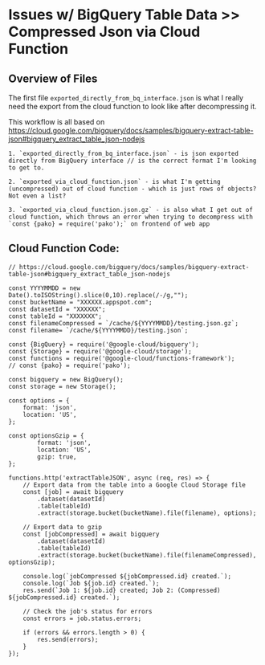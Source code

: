 
# Issues w/ BigQuery Table Data >> Compressed Json via Cloud Function
## Overview of Files
The first file `exported_directly_from_bq_interface.json` is what I really need the export from the cloud function to look like after decompressing it.     

This workflow is all based on https://cloud.google.com/bigquery/docs/samples/bigquery-extract-table-json#bigquery_extract_table_json-nodejs   

    1. `exported_directly_from_bq_interface.json` - is json exported directly from BigQuery interface // is the correct format I'm looking to get to.   
    
    2. `exported_via_cloud_function.json` - is what I'm getting (uncompressed) out of cloud function - which is just rows of objects? Not even a list?     
    
    3. `exported_via_cloud_function.json.gz` - is also what I get out of cloud function, which throws an error when trying to decompress with `const {pako} = require('pako');` on frontend of web app
    
## Cloud Function Code: 
```
// https://cloud.google.com/bigquery/docs/samples/bigquery-extract-table-json#bigquery_extract_table_json-nodejs

const YYYYMMDD = new Date().toISOString().slice(0,10).replace(/-/g,"");
const bucketName = "XXXXXX.appspot.com";
const datasetId = "XXXXXX";
const tableId = "XXXXXXX";
const filenameCompressed = `/cache/${YYYYMMDD}/testing.json.gz`;
const filename= `/cache/${YYYYMMDD}/testing.json`;

const {BigQuery} = require('@google-cloud/bigquery');
const {Storage} = require('@google-cloud/storage');
const functions = require('@google-cloud/functions-framework');
// const {pako} = require('pako');

const bigquery = new BigQuery();
const storage = new Storage();

const options = {
    format: 'json',
    location: 'US',
};

const optionsGzip = {
        format: 'json',
        location: 'US',
        gzip: true,
};

functions.http('extractTableJSON', async (req, res) => {
    // Export data from the table into a Google Cloud Storage file
    const [job] = await bigquery
        .dataset(datasetId)
        .table(tableId)
        .extract(storage.bucket(bucketName).file(filename), options);

    // Export data to gzip
    const [jobCompressed] = await bigquery
        .dataset(datasetId)
        .table(tableId)
        .extract(storage.bucket(bucketName).file(filenameCompressed), optionsGzip);

    console.log(`jobCompressed ${jobCompressed.id} created.`);
    console.log(`Job ${job.id} created.`);
    res.send(`Job 1: ${job.id} created; Job 2: (Compressed) ${jobCompressed.id} created.`);

    // Check the job's status for errors
    const errors = job.status.errors;
    
    if (errors && errors.length > 0) {
        res.send(errors);
    }
});

```
